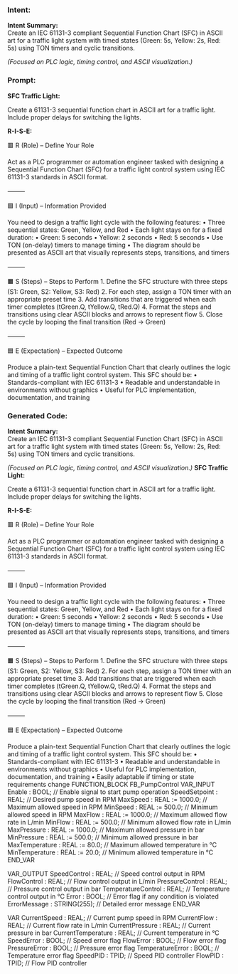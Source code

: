 ### Intent:
**Intent Summary:**  
Create an IEC 61131-3 compliant Sequential Function Chart (SFC) in ASCII art for a traffic light system with timed states (Green: 5s, Yellow: 2s, Red: 5s) using TON timers and cyclic transitions.  

*(Focused on PLC logic, timing control, and ASCII visualization.)*

### Prompt:
**SFC Traffic Light:**

Create a 61131-3 sequential function chart in ASCII art for a traffic light. Include proper delays for switching the lights.

**R-I-S-E:**

🟥 R (Role) – Define Your Role

Act as a PLC programmer or automation engineer tasked with designing a Sequential Function Chart (SFC) for a traffic light control system using IEC 61131-3 standards in ASCII format.

⸻

🟩 I (Input) – Information Provided

You need to design a traffic light cycle with the following features:
	•	Three sequential states: Green, Yellow, and Red
	•	Each light stays on for a fixed duration:
	•	Green: 5 seconds
	•	Yellow: 2 seconds
	•	Red: 5 seconds
	•	Use TON (on-delay) timers to manage timing
	•	The diagram should be presented as ASCII art that visually represents steps, transitions, and timers

⸻

🟧 S (Steps) – Steps to Perform
	1.	Define the SFC structure with three steps (S1: Green, S2: Yellow, S3: Red)
	2.	For each step, assign a TON timer with an appropriate preset time
	3.	Add transitions that are triggered when each timer completes (tGreen.Q, tYellow.Q, tRed.Q)
	4.	Format the steps and transitions using clear ASCII blocks and arrows to represent flow
	5.	Close the cycle by looping the final transition (Red → Green)

⸻

🟦 E (Expectation) – Expected Outcome

Produce a plain-text Sequential Function Chart that clearly outlines the logic and timing of a traffic light control system. This SFC should be:
	•	Standards-compliant with IEC 61131-3
	•	Readable and understandable in environments without graphics
	•	Useful for PLC implementation, documentation, and training

### Generated Code:
**Intent Summary:**  
Create an IEC 61131-3 compliant Sequential Function Chart (SFC) in ASCII art for a traffic light system with timed states (Green: 5s, Yellow: 2s, Red: 5s) using TON timers and cyclic transitions.  

*(Focused on PLC logic, timing control, and ASCII visualization.)*
**SFC Traffic Light:**

Create a 61131-3 sequential function chart in ASCII art for a traffic light. Include proper delays for switching the lights.

**R-I-S-E:**

🟥 R (Role) – Define Your Role

Act as a PLC programmer or automation engineer tasked with designing a Sequential Function Chart (SFC) for a traffic light control system using IEC 61131-3 standards in ASCII format.

⸻

🟩 I (Input) – Information Provided

You need to design a traffic light cycle with the following features:
	•	Three sequential states: Green, Yellow, and Red
	•	Each light stays on for a fixed duration:
	•	Green: 5 seconds
	•	Yellow: 2 seconds
	•	Red: 5 seconds
	•	Use TON (on-delay) timers to manage timing
	•	The diagram should be presented as ASCII art that visually represents steps, transitions, and timers

⸻

🟧 S (Steps) – Steps to Perform
	1.	Define the SFC structure with three steps (S1: Green, S2: Yellow, S3: Red)
	2.	For each step, assign a TON timer with an appropriate preset time
	3.	Add transitions that are triggered when each timer completes (tGreen.Q, tYellow.Q, tRed.Q)
	4.	Format the steps and transitions using clear ASCII blocks and arrows to represent flow
	5.	Close the cycle by looping the final transition (Red → Green)

⸻

🟦 E (Expectation) – Expected Outcome

Produce a plain-text Sequential Function Chart that clearly outlines the logic and timing of a traffic light control system. This SFC should be:
	•	Standards-compliant with IEC 61131-3
	•	Readable and understandable in environments without graphics
	•	Useful for PLC implementation, documentation, and training
	•	Easily adaptable if timing or state requirements change
FUNCTION_BLOCK FB_PumpControl
VAR_INPUT
    Enable : BOOL; // Enable signal to start pump operation
    SpeedSetpoint : REAL; // Desired pump speed in RPM
    MaxSpeed : REAL := 1000.0; // Maximum allowed speed in RPM
    MinSpeed : REAL := 500.0; // Minimum allowed speed in RPM
    MaxFlow : REAL := 1000.0; // Maximum allowed flow rate in L/min
    MinFlow : REAL := 500.0; // Minimum allowed flow rate in L/min
    MaxPressure : REAL := 1000.0; // Maximum allowed pressure in bar
    MinPressure : REAL := 500.0; // Minimum allowed pressure in bar
    MaxTemperature : REAL := 80.0; // Maximum allowed temperature in °C
    MinTemperature : REAL := 20.0; // Minimum allowed temperature in °C
END_VAR

VAR_OUTPUT
    SpeedControl : REAL; // Speed control output in RPM
    FlowControl : REAL; // Flow control output in L/min
    PressureControl : REAL; // Pressure control output in bar
    TemperatureControl : REAL; // Temperature control output in °C
    Error : BOOL; // Error flag if any condition is violated
    ErrorMessage : STRING(255); // Detailed error message
END_VAR

VAR
    CurrentSpeed : REAL; // Current pump speed in RPM
    CurrentFlow : REAL; // Current flow rate in L/min
    CurrentPressure : REAL; // Current pressure in bar
    CurrentTemperature : REAL; // Current temperature in °C
    SpeedError : BOOL; // Speed error flag
    FlowError : BOOL; // Flow error flag
    PressureError : BOOL; // Pressure error flag
    TemperatureError : BOOL; // Temperature error flag
    SpeedPID : TPID; // Speed PID controller
    FlowPID : TPID; // Flow PID controller
